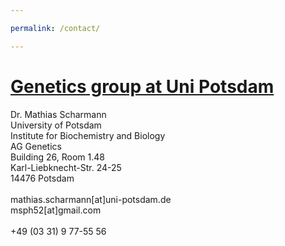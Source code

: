 ```yaml
---

permalink: /contact/

---
```



# [Genetics group at Uni Potsdam](https://www.uni-potsdam.de/en/ibb-genetik/index)



Dr. Mathias Scharmann\
University of Potsdam\
Institute for Biochemistry and Biology\
AG Genetics\
Building 26, Room 1.48\
Karl-Liebknecht-Str. 24-25\
14476 Potsdam\
\
mathias.scharmann[at]uni-potsdam.de\
msph52[at]gmail.com\
\
+49 (03 31) 9 77-55 56
